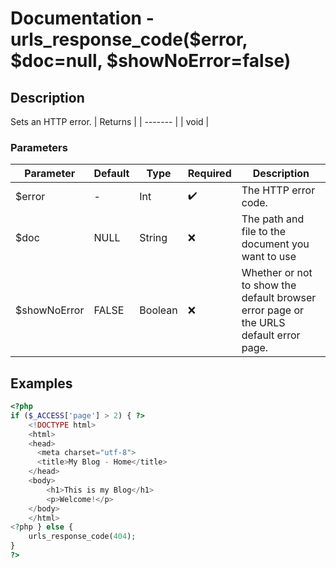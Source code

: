 # Documentation - urls_response_code($error, $doc=null, $showNoError=false)
## Description
Sets an HTTP error.
| Returns |
| ------- |
|  void   |

### Parameters
| Parameter | Default |  Type  |      Required      | Description |
| --------- | ------- | ------ | ------------------ | ----------- |
|   $error  | -       | Int | :heavy_check_mark: | The HTTP error code. |
|   $doc    | NULL    | String | :x:                | The path and file to the document you want to use |
|$showNoError| FALSE  | Boolean | :x:              | Whether or not to show the default browser error page or the URLS default error page.  |
## Examples
```PHP
<?php
if ($_ACCESS['page'] > 2) { ?>
    <!DOCTYPE html>
    <html>
    <head>
      <meta charset="utf-8">
      <title>My Blog - Home</title>
    </head>
    <body>
        <h1>This is my Blog</h1>
        <p>Welcome!</p>
    </body>
    </html>
<?php } else {
    urls_response_code(404);
}
?>
```
